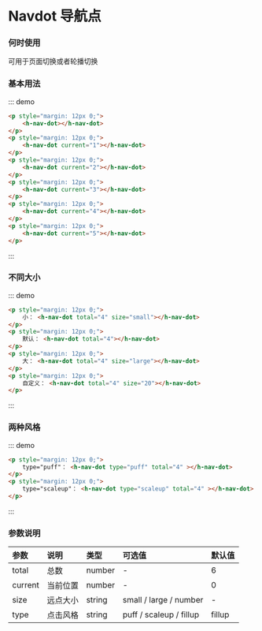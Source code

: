 # Navdot 导航点 

### 何时使用
可用于页面切换或者轮播切换

### 基本用法

::: demo
```html
<p style="margin: 12px 0;">
    <h-nav-dot></h-nav-dot>
</p>
<p style="margin: 12px 0;">
    <h-nav-dot current="1"></h-nav-dot>
</p>
<p style="margin: 12px 0;">
    <h-nav-dot current="2"></h-nav-dot>
</p>
<p style="margin: 12px 0;">
    <h-nav-dot current="3"></h-nav-dot>
</p>
<p style="margin: 12px 0;">
    <h-nav-dot current="4"></h-nav-dot>
</p>
<p style="margin: 12px 0;">
    <h-nav-dot current="5"></h-nav-dot>
</p>
```
:::

### 不同大小
::: demo
```html
<p style="margin: 12px 0;">
    小： <h-nav-dot total="4" size="small"></h-nav-dot>
</p>
<p style="margin: 12px 0;">
    默认： <h-nav-dot total="4"></h-nav-dot>
</p>
<p style="margin: 12px 0;">
    大： <h-nav-dot total="4" size="large"></h-nav-dot>
</p>
<p style="margin: 12px 0;">
    自定义： <h-nav-dot total="4" size="20"></h-nav-dot>
</p>

```
:::

### 两种风格

::: demo
```html
<p style="margin: 12px 0;">
    type="puff"： <h-nav-dot type="puff" total="4" ></h-nav-dot>
</p>
<p style="margin: 12px 0;">
    type="scaleup"： <h-nav-dot type="scaleup" total="4" ></h-nav-dot>
</p>
```
:::
### 参数说明

|参数|说明|类型|可选值|默认值
|:--|:--|:--|:-----|:---
|total|总数|number|-|6
|current|当前位置|number|-|0
|size|远点大小|string|small / large / number| -
|type|点击风格|string|puff / scaleup / fillup | fillup

